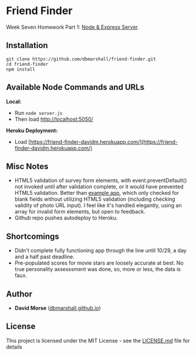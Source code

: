 # Friend Finder

Week Seven Homework Part 1: [Node & Express Server](http://ucb.bootcampcontent.com/UCB-Coding-Bootcamp/09-11-2017-UCB-Class-Repository-FSF-FT/blob/master/07-week/homework/part-1/homework_instructions.md).

## Installation

```
git clone https://github.com/dbmarshall/friend-finder.git
cd friend-finder
npm install
```

## Available Node Commands and URLs

**Local:** 

* Run `node server.js` 
* Then load [http://localhost:5050/](http://localhost:5050/)

**Heroku Deployment:** 

* Load [https://friend-finder-davidm.herokuapp.com/](https://friend-finder-davidm.herokuapp.com/)

## Misc Notes

* HTML5 validation of survey form elements, with event.preventDefault() not invoked until after validation complete, or it would have prevented HTML5 validation. Better than [example app](https://friend-finder.herokuapp.com/survey), which only checked for blank fields without utilizing HTML5 validation (including checking validity of photo URL input). I feel like it's handled elegantly, using an array for invalid form elements, but open to feedback. 
* Github repo pushes autodeploy to Heroku.

## Shortcomings

* Didn't complete fully functioning app through the line until 10/29, a day and a half past deadline.
* Pre-populated scores for movie stars are loosely accurate at best.  No true personality assesssment was done, so, more or less, the data is faux.

## Author

* **David Morse** ([dbmarshall.github.io](https://dbmarshall.github.io))

## License

This project is licensed under the MIT License - see the [LICENSE.md](LICENSE.md) file for details

